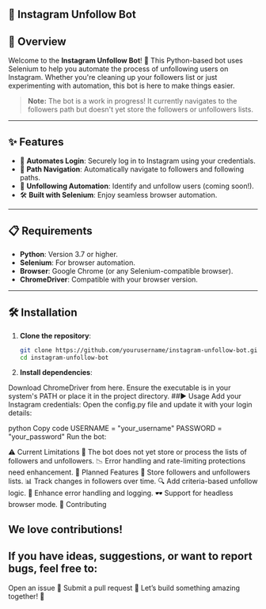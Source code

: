 ## 🌟 Instagram Unfollow Bot

## 🚀 Overview

Welcome to the **Instagram Unfollow Bot**! 🎉 This Python-based bot uses Selenium to help you automate the process of unfollowing users on Instagram. Whether you're cleaning up your followers list or just experimenting with automation, this bot is here to make things easier.

> **Note:** The bot is a work in progress! It currently navigates to the followers path but doesn't yet store the followers or unfollowers lists.

---

## ✨ Features

- 🔐 **Automates Login**: Securely log in to Instagram using your credentials.
- 📂 **Path Navigation**: Automatically navigate to followers and following paths.
- 🤖 **Unfollowing Automation**: Identify and unfollow users (coming soon!).
- 🛠️ **Built with Selenium**: Enjoy seamless browser automation.

---

## 📋 Requirements

- **Python**: Version 3.7 or higher.
- **Selenium**: For browser automation.
- **Browser**: Google Chrome (or any Selenium-compatible browser).
- **ChromeDriver**: Compatible with your browser version.

---

## 🛠️ Installation

1. **Clone the repository**:

   ```bash
   git clone https://github.com/yourusername/instagram-unfollow-bot.git
   cd instagram-unfollow-bot
2. **Install dependencies**:

 
  Download ChromeDriver from here.
  Ensure the executable is in your system's PATH or place it in the project directory.
##▶️ Usage
Add your Instagram credentials: Open the config.py file and update it with your login details:

python
Copy code
USERNAME = "your_username"
PASSWORD = "your_password"
Run the bot:



⚠️ Current Limitations
🛑 The bot does not yet store or process the lists of followers and unfollowers.
📉 Error handling and rate-limiting protections need enhancement.
🌟 Planned Features
💾 Store followers and unfollowers lists.
📊 Track changes in followers over time.
🔍 Add criteria-based unfollow logic.
🧰 Enhance error handling and logging.
🕶️ Support for headless browser mode.
🤝 Contributing
## We love contributions! 
## If you have ideas, suggestions, or want to report bugs, feel free to:

Open an issue 📢
Submit a pull request 🚀
Let’s build something amazing together! 💪


